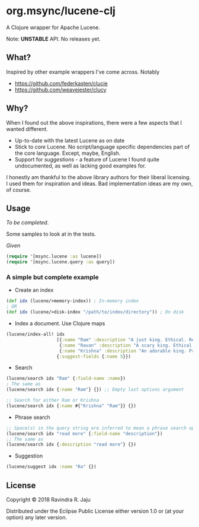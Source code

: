 # org.msync/lucene-clj

A Clojure wrapper for Apache Lucene.

Note: **UNSTABLE** API. No releases yet.

## What?

Inspired by other example wrappers I've come across.
Notably
 - https://github.com/federkasten/clucie
 - https://github.com/weavejester/clucy

## Why?

When I found out the above inspirations, there were a few aspects that I wanted different.
* Up-to-date with the latest Lucene as on date
* Stick to _core_ Lucene. No script/language specific dependencies part of the core language. Except, maybe, English.
* Support for _suggestions_ - a feature of Lucene I found quite undocumented, as well as lacking good examples for.

I honestly am thankful to the above library authors for their liberal licensing. I used them for inspiration and ideas.
Bad implementation ideas are my own, of course.

## Usage

_To be completed_. 

Some samples to look at in the tests.

_Given_
```clojure
(require '[msync.lucene :as lucene])
(require '[msync.lucene.query :as query])
```

### A simple but complete example

* Create an index
```clojure
(def idx (lucene/>memory-index)) ; In-memory index
; OR
(def idx (lucene/>disk-index "/path/to/index/directory")) ; On disk
```

* Index a document. Use Clojure maps
```clojure
(lucene/index-all! idx
                   [{:name "Ram" :description "A just king. Ethical. Read more in Ramayan."}
                    {:name "Ravan" :description "A scary king. Ethical villain. Read more in Ramayan."}
                    {:name "Krishna" :description "An adorable king. Pragmatic. Read about him in the Mahabharat."}]
                   {:suggest-fields {:name 5}})
```

* Search
```clojure
(lucene/search idx "Ram" {:field-name :name})
; The same as
(lucene/search idx {:name "Ram"} {}) ;; Empty last options argument

;; Search for either Ram or Krishna
(lucene/search idx {:name #{"Krishna" "Ram"}} {})
```

* Phrase search
```clojure
;; Space(s) in the query string are inferred to mean a phrase search operation
(lucene/search idx "read more" {:field-name "description"})
;; The same as
(lucene/search idx {:description "read more"} {})
```

* Suggestion
```clojure
(lucene/suggest idx :name "Ra" {})
```

## License

Copyright © 2018 Ravindra R. Jaju

Distributed under the Eclipse Public License either version 1.0 or (at
your option) any later version.
